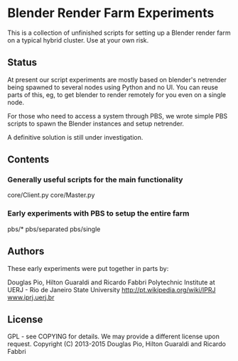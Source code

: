 # Blender Render Farm Experiments

This is a collection of unfinished scripts for setting up a Blender render farm
on a typical hybrid cluster. Use at your own risk. 

## Status

At present our script experiments are mostly based on blender's netrender
being spawned to several nodes using Python and no UI. You can reuse parts of
this, eg, to get blender to render remotely for you even on a single node.

For those who need to access a system through PBS, 
we wrote simple PBS scripts to spawn the Blender instances and setup netrender.

A definitive solution is still under investigation.

## Contents

### Generally useful scripts for the main functionality

  core/Client.py
  core/Master.py

### Early experiments with PBS to setup the entire farm

  pbs/*
  pbs/separated
  pbs/single


## Authors

These early experiments were put together in parts by:

Douglas Pio, Hilton Guaraldi and Ricardo Fabbri
Polytechnic Institute at UERJ - Rio de Janeiro State University
http://pt.wikipedia.org/wiki/IPRJ
www.iprj.uerj.br

## License

GPL - see COPYING for details. We may provide a different license upon request.
Copyright (C) 2013-2015 Douglas Pio, Hilton Guaraldi and Ricardo Fabbri
